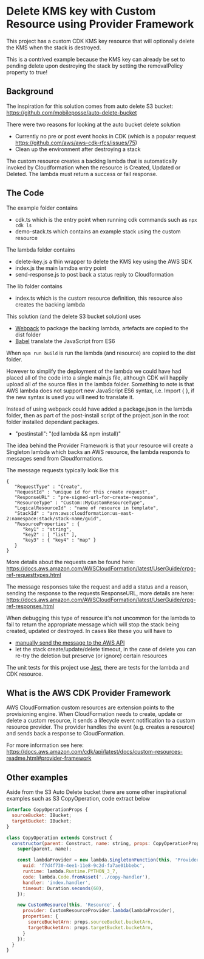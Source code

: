 # Delete KMS key with Custom Resource using Provider Framework

This project has a custom CDK KMS key resource that will optionally delete the KMS when the stack is destroyed.

This is a contrived example because the KMS key can already be set to pending delete upon destroying the stack by setting the removalPolicy property to true!

## Background
The inspiration for this solution comes from auto delete S3 bucket: https://github.com/mobileposse/auto-delete-bucket 

There were two reasons for looking at the auto bucket delete solution
- Currently no pre or post event hooks in CDK (which is a popular request https://github.com/aws/aws-cdk-rfcs/issues/75)
- Clean up the environment after destroying a stack

The custom resource creates a backing lambda that is automatically invoked by Cloudformation when the resource is Created, Updated or Deleted. The lambda must return a success or fail response.

## The Code

The example folder contains 
- cdk.ts which is the entry point when running cdk commands such as `npx cdk ls`
- demo-stack.ts which contains an example stack using the custom resource

The lambda folder contains
- delete-key.js a thin wrapper to delete the KMS key using the AWS SDK
- index.js the main lamdba entry point
- send-response.js to post back a status reply to Cloudformation

The lib folder contains
- index.ts which is the custom resource definition, this resource also creates the backing lambda

This solution (and the delete S3 bucket solution) uses
- [Webpack](https://webpack.js.org/) to package the backing lambda, artefacts are copied to the dist folder
- [Babel](https://babeljs.io/) translate the JavaScript from ES6

When `npm run build` is run the lambda (and resource) are copied to the dist folder.

However to simplify the deployment of the lambda we could have had placed all of the code into a single main.js file, although CDK will happily upload all of the source files in the lambda folder. Something to note is that AWS lambda does not support new JavaScript ES6 syntax, i.e. Import {  }, if the new syntax is used you will need to translate it.

Instead of using webpack could have added a package.json in the lambda folder, then as part of the post-install script of the project.json in the root folder installed dependant packages.
- "postinstall": "(cd lambda && npm install)" 

The idea behind the Provider Framework is that your resource will create a Singleton lambda which backs an AWS resource, the lambda responds to messages send from Cloudformations.

The message requests typically look like this
```
{
   "RequestType" : "Create",
   "RequestId" : "unique id for this create request",
   "ResponseURL" : "pre-signed-url-for-create-response",
   "ResourceType" : "Custom::MyCustomResourceType",
   "LogicalResourceId" : "name of resource in template",
   "StackId" : "arn:aws:cloudformation:us-east-2:namespace:stack/stack-name/guid",
   "ResourceProperties" : {
      "key1" : "string",
      "key2" : [ "list" ],
      "key3" : { "key4" : "map" }
   }
}      
```
More details about the requests can be found here: https://docs.aws.amazon.com/AWSCloudFormation/latest/UserGuide/crpg-ref-requesttypes.html

The message responses take the request and add a status and a reason, sending the response to the requests ResponseURL, more details are here: https://docs.aws.amazon.com/AWSCloudFormation/latest/UserGuide/crpg-ref-responses.html

When debugging this type of resource it's not uncommon for the lambda to fail to return the appropriate message which will stop the stack being created, updated or destroyed. In cases like these you will have to
- [manually send the message to the AWS API](https://aws.amazon.com/premiumsupport/knowledge-center/cloudformation-lambda-resource-delete/)
- let the stack create/update/delete timeout, in the case of delete you can re-try the deletion but preserve (or ignore) certain resources

The unit tests for this project use [Jest](https://jestjs.io), there are tests for the lambda and CDK resource.

## What is the AWS CDK Provider Framework

AWS CloudFormation custom resources are extension points to the provisioning engine. When CloudFormation needs to create, update or delete a custom resource, it sends a lifecycle event notification to a custom resource provider. The provider handles the event (e.g. creates a resource) and sends back a response to CloudFormation.

For more information see here: https://docs.aws.amazon.com/cdk/api/latest/docs/custom-resources-readme.html#provider-framework

## Other examples

Aside from the S3 Auto Delete bucket there are some other inspirational examples such as S3 CopyOperation, code extract below

```JavaScript
interface CopyOperationProps {
  sourceBucket: IBucket;
  targetBucket: IBucket;
}

class CopyOperation extends Construct {
  constructor(parent: Construct, name: string, props: CopyOperationProps) {
    super(parent, name);

    const lambdaProvider = new lambda.SingletonFunction(this, 'Provider', {
      uuid: 'f7d4f730-4ee1-11e8-9c2d-fa7ae01bbebc',
      runtime: lambda.Runtime.PYTHON_3_7,
      code: lambda.Code.fromAsset('../copy-handler'),
      handler: 'index.handler',
      timeout: Duration.seconds(60),
    });

    new CustomResource(this, 'Resource', {
      provider: CustomResourceProvider.lambda(lambdaProvider),
      properties: {
        sourceBucketArn: props.sourceBucket.bucketArn,
        targetBucketArn: props.targetBucket.bucketArn,
      }
    });
  }
}
```